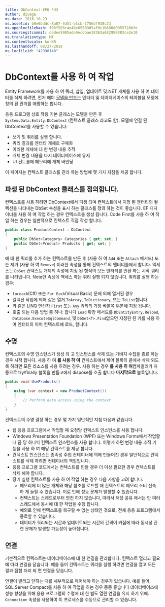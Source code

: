 ```yaml
---
title: DbContext-EF6 사용
author: divega
ms.date: 2016-10-23
ms.assetid: b0e6bddc-8a87-4d51-b1cb-7756df938c23
ms.openlocfilehash: f95f503c4e40e65503d5af0c1b686d0055728bfe
ms.sourcegitcommit: dadee5905ada9ecdbae28363a682950383ce3e10
ms.translationtype: MT
ms.contentlocale: ko-KR
ms.lasthandoff: 08/27/2018
ms.locfileid: "42998148"
---
```

# <a name="working-with-dbcontext"></a>DbContext를 사용 하 여 작업

Entity Framework를 사용 하 여 쿼리, 삽입, 업데이트 및.NET 개체를 사용 하 여 데이터를 삭제 하려면, 먼저 해야 [모델을 만드는](~/ef6/modeling/index.md) 엔터티 및 데이터베이스의 테이블을 모델에 정의 된 관계를 매핑하는 합니다.

응용 프로그램 상호 작용 기본 클래스는 모델을 만든 후 `System.Data.Entity.DbContext` (컨텍스트 클래스 라고도 함). 모델에 연결 된 DbContext를 사용할 수 있습니다.
- 쓰기 및 쿼리를 실행 합니다.   
- 쿼리 결과를 엔터티 개체로 구체화
- 이러한 개체에 대 한 변경 내용 추적
- 개체 변경 내용을 다시 데이터베이스에 유지
- UI 컨트롤에 메모리에 개체 바인딩

이 페이지는 컨텍스트 클래스를 관리 하는 방법에 몇 가지 지침을 제공 합니다.  

## <a name="defining-a-dbcontext-derived-class"></a>파생 된 DbContext 클래스를 정의합니다.  

컨텍스트를 사용 하려면 DbContext에서 파생 되며 컨텍스트에서 지정 된 엔터티의 컬렉션을 나타내는 DbSet 속성을 표시 하는 클래스를 정의 하는 것이 좋습니다. EF 디자이너를 사용 하 여 작업 하는 경우 컨텍스트를 생성 됩니다. Code First를 사용 하 여 작업 하는 경우는 일반적으로 컨텍스트 직접 작성 합니다.  

``` csharp
public class ProductContext : DbContext
{
    public DbSet<Category> Categories { get; set; }
    public DbSet<Product> Products { get; set; }
}
```  

에 대 한 쿼리를 추가 하는 컨텍스트를 만든 후 (사용 하 여 `Add` 또는 `Attach` 메서드) 또는 제거 (사용 하 여 `Remove`) 이러한 속성을 통해 컨텍스트의 엔터티를에서 합니다. 액세스는 `DbSet` 컨텍스트 개체의 속성에 지정 된 형식의 모든 엔터티를 반환 하는 시작 쿼리를 나타냅니다. Note만 속성에 액세스 하는 쿼리 실행 되지 않습니다. 쿼리를 실행 하는 경우:  

- `foreach`(C#) 또는 `For Each`(Visual Basic) 문에 의해 열거된 경우  
- 컬렉션 작업에 의해 같은 열거 `ToArray`, `ToDictionary`, 또는 `ToList`합니다.  
- 와 같은 LINQ 연산자 `First` 또는 `Any` 쿼리의 가장 바깥쪽 부분에 지정 됩니다.  
- 호출 되는 다음 방법 중 하나: 합니다 `Load` 확장 메서드를 `DbEntityEntry.Reload`, `Database.ExecuteSqlCommand`, 및 `DbSet<T>.Find`없으면 지정된 된 키를 사용 하 여 엔터티의 이미 컨텍스트에 로드, 합니다.  

## <a name="lifetime"></a>수명  

컨텍스트의 수명 인스턴스가 생성 되 고 인스턴스를 삭제 또는 가비지 수집을 종료 하는 경우 시작 합니다. 사용 하 여 **를 사용 하 여** 컨텍스트에서 제어 블록의 끝에서 삭제 되도록 하려면 모든 리소스를 사용 하려는 경우. 사용 하는 경우 **를 사용 하 여**컴파일러가 자동으로 try/finally 블록을 만들고에서 dispose를 호출 합니다 **마지막으로** 블록입니다.  

``` csharp
public void UseProducts()
{
    using (var context = new ProductContext())
    {     
        // Perform data access using the context
    }
}
```  

컨텍스트의 수명 결정 하는 경우 몇 가지 일반적인 지침 다음과 같습니다.  

- 웹 응용 프로그램에서 작업할 때 요청당 컨텍스트 인스턴스를 사용 합니다.  
- Windows Presentation Foundation (WPF) 또는 Windows Forms에서 작업할 때 폼 당 하나씩 컨텍스트 인스턴스를 사용 합니다. 이렇게 하면 변경 내용 추적 기능을 사용 하 여 해당 컨텍스트를 제공 합니다.  
- 컨텍스트 인스턴스는 종속성 주입 컨테이너에 의해 만들어진 경우 일반적으로 컨텍스트를 삭제 하려면 컨테이너의 책임입니다.
- 응용 프로그램 코드에서는 컨텍스트를 만들 경우 더 이상 필요한 경우 컨텍스트를 삭제 해야 합니다.  
- 장기 실행 컨텍스트를 사용 하 여 작업 하는 경우 다음 사항을 고려 합니다.  
    - 메모리에 더 많은 개체와 해당 참조를 로드할 때 컨텍스트의 메모리 소비 신속 하 게 늘릴 수 있습니다. 이로 인해 성능 문제가 발생할 수 있습니다.  
    - 컨텍스트는 스레드로부터 안전 하지 않습니다, 따라서 해당 공유 해서는 안 여러 스레드에서 동시에 대 한 작업을 수행 합니다.
    - 예외로 인해 컨텍스트를 복구할 수 없는 상태인 것으로, 전체 응용 프로그램에서 종료할 수 있습니다.  
    - 데이터가 쿼리되는 시간과 업데이트되는 시간의 간격이 커짐에 따라 동시성 관련 문제가 발생할 가능성이 높아집니다.  

## <a name="connections"></a>연결  

기본적으로 컨텍스트는 데이터베이스에 대 한 연결을 관리합니다. 컨텍스트 열리고 필요에 따라 연결을 닫습니다. 예를 들어 컨텍스트는 쿼리를 실행 하려면 연결을 열고 모든 결과 집합 처리 되 면 연결을 닫습니다.  

연결이 열리고 닫히는 때를 세부적으로 제어해야 하는 경우가 있습니다. 예를 들어, SQL Server Compact를 사용 하 여 작업을 하는 경우 종종 좋습니다 데이터베이스에 성능 향상을 위해 응용 프로그램의 수명에 대 한 별도 열린 연결을 유지 하기 위해. `Connection` 속성을 사용하여 이 프로세스를 수동으로 관리할 수 있습니다.  

